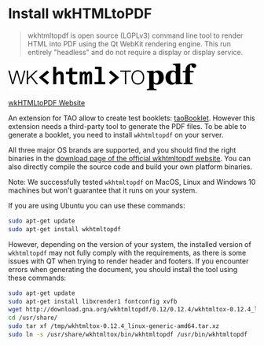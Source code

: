<!--
created_at: '2017-05-09 09:25:30'
updated_at: '2017-05-11 08:30:00'
authors:
    - 'Jean-Sébastien Conan'
tags:
    - 'Backend'
    - 'Tools'
    - 'taoBooklet'
-->

# Install wkHTMLtoPDF

> wkhtmltopdf is open source (LGPLv3) command line tool to render HTML into PDF using the Qt WebKit rendering engine.
> This run entirely "headless" and do not require a display or display service.

![wkHTMLtoPDF logo](../resources/third-party/wkhtmltopdf.png) 

[wkHTMLtoPDF Website](https://wkhtmltopdf.org/)

An extension for TAO allow to create test booklets: [taoBooklet](https://github.com/oat-sa/extension-tao-booklet). However this extension needs a third-party tool to generate the PDF files. To be able to generate a booklet, you need to install `wkhtmltopdf` on your server.

All three major OS brands are supported, and you should find the right binaries in the [download page of the official wkhtmltopdf website](https://wkhtmltopdf.org/downloads.html). You can also directly compile the source code and build your own platform binaries.

Note: We successfully tested `wkhtmltopdf` on MacOS, Linux and Windows 10 machines but won't guarantee that it runs on your system.

If you are using Ubuntu you can use these commands:

```bash
sudo apt-get update
sudo apt-get install wkhtmltopdf
```

However, depending on the version of your system, the installed version of `wkhtmltopdf` may not fully comply with the requirements, as there is some issues with QT when trying to render header and footers. If you encounter errors when generating the document, you should install the tool using these commands:

```bash
sudo apt-get update
sudo apt-get install libxrender1 fontconfig xvfb
wget http://download.gna.org/wkhtmltopdf/0.12/0.12.4/wkhtmltox-0.12.4_linux-generic-amd64.tar.xz -P /tmp/
cd /usr/share/
sudo tar xf /tmp/wkhtmltox-0.12.4_linux-generic-amd64.tar.xz
sudo ln -s /usr/share/wkhtmltox/bin/wkhtmltopdf /usr/bin/wkhtmltopdf
```
